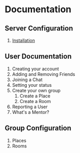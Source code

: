 # Documentation

## Server Configuration
1. [Installation](../docs/GettingStarted/Installation.html)

## User Documentation
1. Creating your account
2. Adding and Removing Friends
3. Joining a Chat
4. Setting your status
5. Create your own group
   1. Create a Place
   2. Create a Room
6. Reporting a User
7. What's a Mentor?

## Group Configuration
1. Places
2. Rooms
